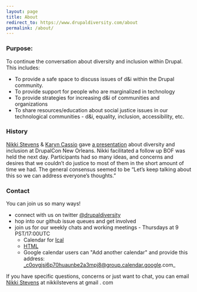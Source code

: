 ```yaml
---
layout: page
title: About
redirect_to: https://www.drupaldiversity.com/about
permalink: /about/
---
```


### Purpose:
To continue the conversation about diversity and inclusion within Drupal. This includes:
- To provide a safe space to discuss issues of d&i within the Drupal community.
- To provide support for people who are marginalized in technology
- To provide strategies for increasing d&i of communities and organizations
- To share resources/education about social justice issues in our technological communities - d&i, equality, inclusion, accessibility, etc.


### History
[Nikki Stevens](http://www.drnikki.org) & [Karyn Cassio](http://twitter.com/techgirlgeek) gave [a presentation](https://events.drupal.org/neworleans2016/sessions/together-we-can-make-drupal-example-diversity-tech) about diversity and inclusion at DrupalCon New Orleans. Nikki facilitated a follow up BOF was held the next day.  Participants had so many ideas, and concerns and desires that we couldn’t do justice to most of them in the short amount of time we had.  The general consensus seemed to be “Let’s keep talking about this so we can address everyone’s thoughts.”

### Contact
You can join us so many ways!

- connect with us on twitter [@drupaldiversity](http://twitter.com/drupaldiversity)
- hop into our github issue queues and get involved
- join us for our weekly chats and working meetings - Thursdays at 9 PST/17:00UTC
  - Calendar for [Ical](https://calendar.google.com/calendar/ical/c0ovgjsi6p70huaunbe2a3mpj8%40group.calendar.google.com/public/basic.ics)
  - [HTML](https://calendar.google.com/calendar/embed?src=c0ovgjsi6p70huaunbe2a3mpj8%40group.calendar.google.com&ctz=America/Los_Angeles)
  - Google calendar users can "Add another calendar" and provide this address: _c0ovgjsi6p70huaunbe2a3mpj8@group.calendar.google.com_

If you have specific questions, concerns or just want to chat, you can email [Nikki Stevens](http://www.drnikki.org) at nikkilstevens at gmail . com
